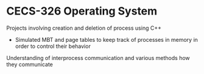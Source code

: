 # CECS-326 Operating System

Projects involving creation and deletion of process using C++
  - Simulated MBT and page tables to keep track of processes in memory in order to control their behavior
  
Understanding of interprocess communication and various methods how they communicate

